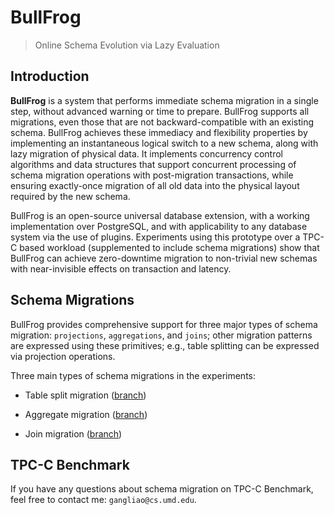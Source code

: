 # BullFrog


> Online Schema Evolution via Lazy Evaluation

## Introduction

**BullFrog** is a system that performs immediate schema migration in a single step, without advanced warning or time to prepare. BullFrog supports all migrations, even those that are not backward-compatible with an existing schema. BullFrog achieves these immediacy and flexibility properties by implementing an instantaneous logical switch to a new schema, along with lazy migration of physical data. It implements concurrency control algorithms and data structures that support concurrent processing of schema migration operations with post-migration transactions, while ensuring exactly-once migration of all old data into the physical layout required by the new schema.

BullFrog is an open-source universal database extension, with a working implementation over PostgreSQL, and with applicability to any database system via the use of plugins. Experiments using this prototype over a TPC-C based workload (supplemented to include schema migrations) show that BullFrog can achieve zero-downtime migration to non-trivial new schemas with near-invisible effects on transaction and latency.

## Schema Migrations

BullFrog provides comprehensive support for three major types of schema migration: `projections`, `aggregations`, and `joins`; other migration patterns are expressed using these primitives; e.g., table splitting can be expressed via projection operations.

Three main types of schema migrations in the experiments:

- Table split migration ([branch](https://github.com/DSLAM-UMD/Darwin))

- Aggregate migration ([branch](https://github.com/DSLAM-UMD/Darwin/tree/migrate-aggregation-on-hashtable))

- Join migration ([branch](https://github.com/DSLAM-UMD/Darwin/tree/migrate-join-on-hashtable))
  
## TPC-C Benchmark

If you have any questions about schema migration on TPC-C Benchmark, feel free to contact me: `gangliao@cs.umd.edu`.

